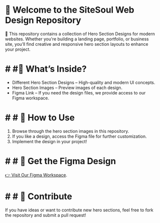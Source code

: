 # 🎨 Welcome to the SiteSoul Web Design Repository
🚀 This repository contains a collection of Hero Section Designs for modern websites. Whether you're building a landing page, portfolio, or business site, you’ll find creative and responsive hero section layouts to enhance your project.

# # #🔹 What’s Inside?
- Different Hero Section Designs – High-quality and modern UI concepts.
- Hero Section Images – Preview images of each design.
- Figma Link – If you need the design files, we provide access to our Figma workspace.
  
# # # 📂 How to Use
1. Browse through the hero section images in this repository.
2. If you like a design, access the Figma file for further customization.
3. Implement the design in your project!

# # # 🎨 Get the Figma Design
[👉 Visit Our Figma Workspace](https://www.figma.com/@sitesoul).

# # # 🤝 Contribute
If you have ideas or want to contribute new hero sections, feel free to fork the repository and submit a pull request!  

